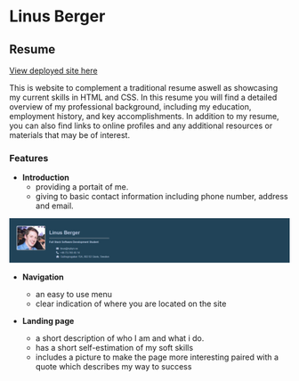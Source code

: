 # Linus Berger

## Resume


[View deployed site here](https://linber93.github.io/CIPP1/)

This is website to complement a traditional resume aswell as showcasing my current skills in HTML and CSS. In this resume you will find a detailed overview of my professional background, including my education, employment history, and key accomplishments.
In addition to my resume, you can also find links to online profiles and any additional resources or materials that may be of interest.


### Features

- __Introduction__
    - providing a portait of me.
    - giving to basic contact information including phone number, address and email.

![introduction](https://github.com/Linber93/CIPP1/blob/main/assets/media/images/introduction.PNG)

- __Navigation__
    - an easy to use menu
    - clear indication of where you are located on the site

- __Landing page__
    - a short description of who I am and what i do.
    - has a short self-estimation of my soft skills
    - includes a picture to make the page more interesting paired with a quote which describes my way to success


    




[def]: https://github.com/Linber93/CIPP1/blob/main/assets/media/images/introduction.PNG